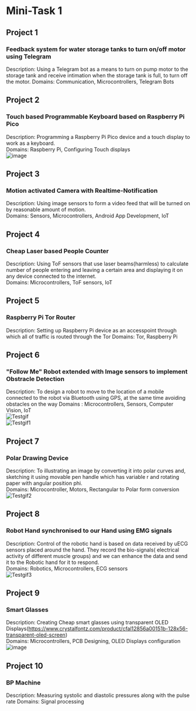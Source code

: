 # Mini-Task 1 # 
## Project 1 ## 
### Feedback system for water storage tanks to turn on/off motor using Telegram  
Description: Using a Telegram bot as a means to turn on pump motor to the storage tank and receive intimation when the storage tank is full, to turn off the motor.
Domains: Communication, Microcontrollers, Telegram Bots  
## Project 2 ##  
### Touch based Programmable Keyboard based on Raspberry Pi Pico
Description: Programming a Raspberry Pi Pico device and a touch display to work as a keyboard.  
Domains: Raspberry Pi, Configuring Touch displays  
![image](https://user-images.githubusercontent.com/84671311/121175039-3eca2d00-c878-11eb-8c74-2bde324fac0b.png)  
## Project 3 ##  
### Motion activated Camera with Realtime-Notification  
Description: Using image sensors to form a video feed that will be turned on by reasonable amount of motion.     
Domains: Sensors, Microcontrollers, Android App Development, IoT
## Project 4 ##
### Cheap Laser based People Counter
Description: Using ToF sensors that use laser beams(harmless) to calculate number of people entering and leaving a certain area and displaying it on any device connected to the internet.  
Domains: Microcontrollers, ToF sensors, IoT  
## Project 5
### Raspberry Pi Tor Router
Description: Setting up Raspberry Pi device as an accesspoint through which all of traffic is routed through the Tor
Domains: Tor, Raspberry Pi
## Project 6
### "Follow Me" Robot extended with Image sensors to implement Obstracle Detection
Description: To design a robot to move to the location of a mobile connected to the robot via Bluetooth using GPS, at the same time avoiding obstacles on the way
Domains : Microcontrollers, Sensors, Computer Vision, IoT  
![Testgif](https://user-images.githubusercontent.com/84671311/121174773-e7c45800-c877-11eb-8ed0-0f38b1a6d0d6.gif)  
![Testgif1](https://user-images.githubusercontent.com/84671311/121176478-e2680d00-c879-11eb-80ff-7f0ec76bf14a.gif)
## Project 7
### Polar Drawing Device
Description: To illustrating an image by converting it into polar curves and, sketching it using movable pen handle which has variable r and rotating paper with angular position phi.  
Domains: Microcontroller, Motors, Rectangular to Polar form conversion  
![Testgif2](https://user-images.githubusercontent.com/84671311/121186442-ba31db80-c884-11eb-8161-0cffb52597cc.gif)  
## Project 8
### Robot Hand synchronised to our Hand using EMG signals
Description: Control of the robotic hand is based on data received by uECG sensors placed around the hand. They record the bio-signals( electrical activity of different muscle groups) and we can enhance the data and send it to the Robotic hand for it to respond.  
Domains: Robotics, Microcontrollers, ECG sensors  
![Testgif3](https://user-images.githubusercontent.com/84671311/121216853-e6f2ec80-c89e-11eb-95fb-0dbbc9cfac8a.gif)
## Project 9
### Smart Glasses
Description: Creating Cheap smart glasses using transparent OLED Displays(https://www.crystalfontz.com/product/cfal12856a00151b-128x56-transparent-oled-screen)  
Domains: Microcontrollers, PCB Designing, OLED Displays configuration  
![image](https://user-images.githubusercontent.com/84671311/121223796-84511f00-c8a5-11eb-8f1d-47309c5f63d2.png)
## Project 10
### BP Machine
Description: Measuring systolic and diastolic pressures along with the pulse rate
Domains: Signal processing




